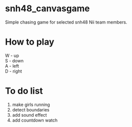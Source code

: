 # snh48_canvasgame
Simple chasing game for selected snh48 Nii team members.  
# How to play  
W - up  
S - down  
A - left  
D - right  

# To do list  
1. make girls running  
2. detect boundaries  
3. add sound effect  
4. add countdown watch  
